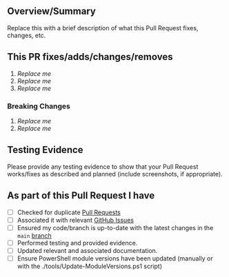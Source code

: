 
## Overview/Summary

Replace this with a brief description of what this Pull Request fixes, changes, etc.

## This PR fixes/adds/changes/removes

1. *Replace me*
2. *Replace me*
3. *Replace me*

### Breaking Changes

1. *Replace me*
2. *Replace me*

## Testing Evidence

Please provide any testing evidence to show that your Pull Request works/fixes as described and planned (include screenshots, if appropriate).

## As part of this Pull Request I have

- [ ] Checked for duplicate [Pull Requests](https://github.com/ssc-spc-ccoe-cei/azure-guardrails-solution-accelerator/pulls)
- [ ] Associated it with relevant [GitHub Issues](https://github.com/ssc-spc-ccoe-cei/azure-guardrails-solution-accelerator/issues)
- [ ] Ensured my code/branch is up-to-date with the latest changes in the `main` [branch](https://github.com/ssc-spc-ccoe-cei/azure-guardrails-solution-accelerator/tree/main)
- [ ] Performed testing and provided evidence.
- [ ] Updated relevant and associated documentation.
- [ ] Ensure PowerShell module versions have been updated (manually or with the ./tools/Update-ModuleVersions.ps1 script)
